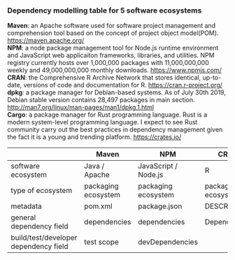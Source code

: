 ### Dependency modelling table for 5 software ecosystems

**Maven**: an Apache software used for software project management and comprehension tool based on the concept of project object model(POM). https://maven.apache.org/ <br>
**NPM**: a node package management tool for Node.js runtime environment and JavaScript web applicaiton frameworks, libraries, and utilities. NPM registry currently hosts over 1,000,000 packages with 11,000,000,000 weekly and 49,000,000,000 monthly downloads. https://www.npmjs.com/ <br>
**CRAN**: the Comprehensive R Archive Network that stores identical, up-to-date, versions of code and documentation for R. https://cran.r-project.org/ <br>
**dpkg**: a package manager for Debian-based systems. As of July 30th 2019, Debian stable version contains 28,497 packages in main section. http://man7.org/linux/man-pages/man1/dpkg.1.html <br>
**Cargo**: a package manager for Rust programming language. Rust is a modern system-level programming language. I expect to see Rust community carry out the best practices in dependency management given the fact it is a young and trending platform. https://crates.io/ <br>

|                                       | Maven               | NPM                  | CRAN                | dpkg                       | Cargo               |
| ------------------------------------- | ------------------- | -------------------- | ------------------- | -------------------------- | ------------------- |
| software ecosystem                    | Java / Apache       | JavaScript / Node.js | R                   | Debian / Linux OS          | Rust                |
| type of ecosystem                     | packaging ecosystem | packaging ecosystem  | packaging ecosystem | distribution for Linux OSs | packaging ecosystem |
| metadata                              | pom.xml             | package.json         | DESCRIPTION         | DEBIAN/control             | Cargo.toml          |
| general dependency field              | dependencies        | dependencies         | Depends             | Depends                    | dependencies        |
| build/test/developer dependency field | test scope          | devDependencies      |                     | Build-Depends              | dev-dependencies    |
